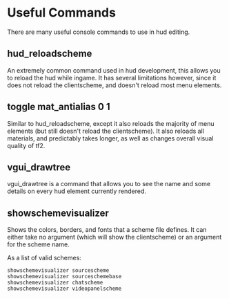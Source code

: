 # Useful Commands

There are many useful console commands to use in hud editing.

## hud_reloadscheme

An extremely common command used in hud development, this allows you to reload the hud while ingame. It has several limitations however, since it does not reload the clientscheme, and doesn't reload most menu elements.

## toggle mat_antialias 0 1

Similar to hud_reloadscheme, except it also reloads the majority of menu elements (but still doesn't reload the clientscheme). It also reloads all materials, and predictably takes longer, as well as changes overall visual quality of tf2.

## vgui_drawtree

vgui_drawtree is a command that allows you to see the name and some details on every hud element currently rendered.

## showschemevisualizer

Shows the colors, borders, and fonts that a scheme file defines. It can either take no argument (which will show the clientscheme) or an argument for the scheme name.

As a list of valid schemes:
```
showschemevisualizer sourcescheme
showschemevisualizer sourceschemebase
showschemevisualizer chatscheme
showschemevisualizer videopanelscheme
```